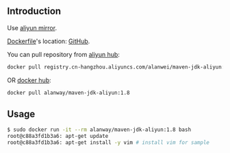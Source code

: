 ## Introduction

Use [aliyun mirror](https://opsx.alibaba.com/mirror).

[Dockerfile](https://github.com/Allen-Wei/Dockerfiles/blob/master/maven-jdk-aliyun/Dockerfile)'s location: [GitHub](https://github.com/Allen-Wei/Dockerfiles/tree/master/maven-jdk-aliyun).

You can pull repository from [aliyun hub](https://dev.aliyun.com/detail.html?spm=5176.1972343.2.6.qPmru7&repoId=229041):

```bash
docker pull registry.cn-hangzhou.aliyuncs.com/alanwei/maven-jdk-aliyun:1.8
```

OR [docker hub](https://hub.docker.com/r/alanway/maven-jdk-aliyun/):

```bash
docker pull alanway/maven-jdk-aliyun:1.8
```

## Usage

```bash
$ sudo docker run -it --rm alanway/maven-jdk-aliyun:1.8 bash
root@c88a3fd1b3a6: apt-get update
root@c88a3fd1b3a6: apt-get install -y vim # install vim for sample
```
